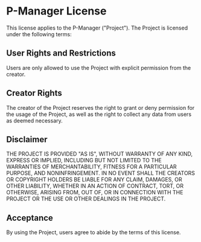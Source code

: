 # P-Manager License

This license applies to the P-Manager ("Project").
The Project is licensed under the following terms:

## User Rights and Restrictions

Users are only allowed to use the Project with explicit permission from the creator.

## Creator Rights

The creator of the Project reserves the right to grant or deny permission for the usage of the Project, 
as well as the right to collect any data from users as deemed necessary.

## Disclaimer

THE PROJECT IS PROVIDED "AS IS", WITHOUT WARRANTY OF ANY KIND, EXPRESS OR IMPLIED,
INCLUDING BUT NOT LIMITED TO THE WARRANTIES OF MERCHANTABILITY, FITNESS FOR A PARTICULAR PURPOSE, AND NONINFRINGEMENT.
IN NO EVENT SHALL THE CREATORS OR COPYRIGHT HOLDERS BE LIABLE FOR ANY CLAIM, DAMAGES, OR OTHER LIABILITY,
WHETHER IN AN ACTION OF CONTRACT, TORT, OR OTHERWISE, ARISING FROM, OUT OF,
OR IN CONNECTION WITH THE PROJECT OR THE USE OR OTHER DEALINGS IN THE PROJECT.

## Acceptance

By using the Project, users agree to abide by the terms of this license.
